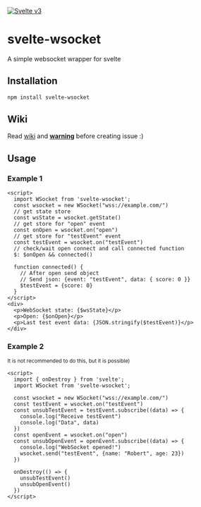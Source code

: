 [![Svelte v3](https://img.shields.io/badge/svelte-v3-orange.svg)](https://svelte.dev)

# svelte-wsocket

A simple websocket wrapper for svelte

## Installation

```sh
npm install svelte-wsocket
```

## Wiki
Read [wiki](https://github.com/molimawka/svelte-wsocket/wiki) and **[warning](https://github.com/molimawka/svelte-wsocket/wiki/WSocket#warning)** before creating issue :)

## Usage

### Example 1

```svelte
<script>
  import WSocket from 'svelte-wsocket';
  const wsocket = new WSocket("wss://example.com/")
  // get state store
  const wsState = wsocket.getState()
  // get store for "open" event
  const onOpen = wsocket.on("open")
  // get store for "testEvent" event
  const testEvent = wsocket.on("testEvent")
  // check/wait open connect and call connected function
  $: $onOpen && connected()

  function connected() {
    // After open send object
    // Send json: {event: "testEvent", data: { score: 0 }}
    $testEvent = {score: 0}
  }
</script>
<div>
  <p>WebSocket state: {$wsState}</p>
  <p>Open: {$onOpen}</p>
  <p>Last test event data: {JSON.stringify($testEvent)}</p>
</div>
```

### Example 2
<sub>It is not recommended to do this, but it is possible)</sub>
```svelte
<script>
  import { onDestroy } from 'svelte';
  import WSocket from 'svelte-wsocket';

  const wsocket = new WSocket("wss://example.com/")
  const testEvent = wsocket.on("testEvent")
  const unsubTestEvent = testEvent.subscribe((data) => {
    console.log("Receive testEvent")
    console.log("Data", data)
  })
  const openEvent = wsocket.on("open")
  const unsubOpenEvent = openEvent.subscribe((data) => {
    console.log("WebSocket opened!")
    wsocket.send("testEvent", {name: "Robert", age: 23})
  })

  onDestroy(() => {
    unsubTestEvent()
    unsubOpenEvent()
  })
</script>
```
